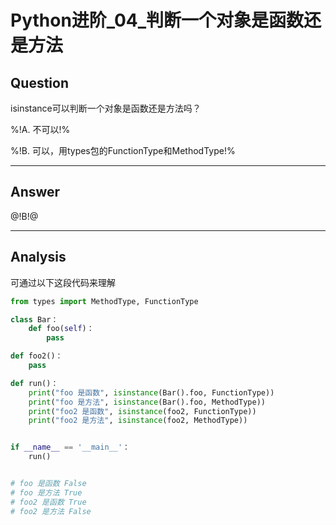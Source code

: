 # Python进阶_04_判断一个对象是函数还是方法

## Question
isinstance可以判断一个对象是函数还是方法吗？

%!A. 不可以!%

%!B. 可以，用types包的FunctionType和MethodType!%

----

## Answer
@!B!@

----

## Analysis

可通过以下这段代码来理解
```python
from types import MethodType, FunctionType

class Bar：
    def foo(self)：
        pass

def foo2()：
    pass

def run()：
    print("foo 是函数", isinstance(Bar().foo, FunctionType))
    print("foo 是方法", isinstance(Bar().foo, MethodType))
    print("foo2 是函数", isinstance(foo2, FunctionType))
    print("foo2 是方法", isinstance(foo2, MethodType))


if __name__ == '__main__'：
    run()


# foo 是函数 False
# foo 是方法 True
# foo2 是函数 True
# foo2 是方法 False
```